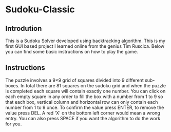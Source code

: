# Sudoku-Classic
## Introdution
This is a Sudoku Solver developed using backtracking algorithm. This is my first GUI based project I learned online from the genius Tim Ruscica. Below you can find some basic instructions on how to play the game.
## Instructions
The puzzle involves a 9×9 grid of squares divided into 9 different sub-boxes. In total there are 81 squares on the sudoku grid and when the puzzle is completed each square will contain exactly one number. You can click on each empty square in any order to fill the box with a number from 1 to 9 so that each box, vertical column and horizontal row can only contain each number from 1 to 9 once. To confirm the value press ENTER, to remove the value press DEL. A red 'X' on the bottom left corner would mean a wrong entry. You can also press SPACE if you want the algorithm to do the work for you.
